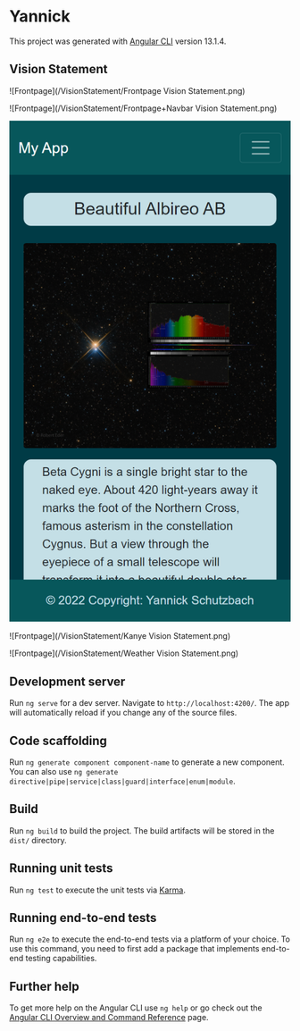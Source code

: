 # Yannick

This project was generated with [Angular CLI](https://github.com/angular/angular-cli) version 13.1.4.

## Vision Statement

![Frontpage](/VisionStatement/Frontpage Vision Statement.png)

![Frontpage](/VisionStatement/Frontpage+Navbar Vision Statement.png)

![Frontpage](https://github.com/YannickSchutzbach/yannick/blob/master/VisionStatement/APOD%20Vision%20Statement.png?raw=true)

![Frontpage](/VisionStatement/Kanye Vision Statement.png)

![Frontpage](/VisionStatement/Weather Vision Statement.png)


## Development server

Run `ng serve` for a dev server. Navigate to `http://localhost:4200/`. The app will automatically reload if you change any of the source files.

## Code scaffolding

Run `ng generate component component-name` to generate a new component. You can also use `ng generate directive|pipe|service|class|guard|interface|enum|module`.

## Build

Run `ng build` to build the project. The build artifacts will be stored in the `dist/` directory.

## Running unit tests

Run `ng test` to execute the unit tests via [Karma](https://karma-runner.github.io).

## Running end-to-end tests

Run `ng e2e` to execute the end-to-end tests via a platform of your choice. To use this command, you need to first add a package that implements end-to-end testing capabilities.

## Further help

To get more help on the Angular CLI use `ng help` or go check out the [Angular CLI Overview and Command Reference](https://angular.io/cli) page.
